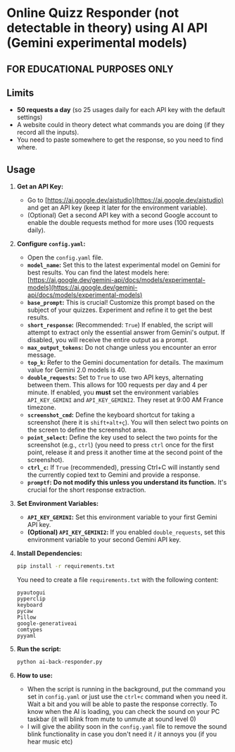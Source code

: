 # Online Quizz Responder (not detectable in theory) using AI API (Gemini experimental models)

## FOR EDUCATIONAL PURPOSES ONLY

## Limits

*   **50 requests a day** (so 25 usages daily for each API key with the default settings)
*   A website could in theory detect what commands you are doing (if they record all the inputs).
*   You need to paste somewhere to get the response, so you need to find where.

## Usage

1. **Get an API Key:**
    *   Go to [https://ai.google.dev/aistudio](https://ai.google.dev/aistudio) and get an API key (keep it later for the environment variable).
    *   (Optional) Get a second API key with a second Google account to enable the double requests method for more uses (100 requests daily).

2. **Configure `config.yaml`:**
    *   Open the `config.yaml` file.
    *   **`model_name`:** Set this to the latest experimental model on Gemini for best results. You can find the latest models here: [https://ai.google.dev/gemini-api/docs/models/experimental-models](https://ai.google.dev/gemini-api/docs/models/experimental-models)
    *   **`base_prompt`:** This is crucial! Customize this prompt based on the subject of your quizzes. Experiment and refine it to get the best results.
    *   **`short_response`:**  (Recommended: `True`) If enabled, the script will attempt to extract only the essential answer from Gemini's output. If disabled, you will receive the entire output as a prompt.
    *   **`max_output_tokens`:** Do not change unless you encounter an error message.
    *   **`top_k`:** Refer to the Gemini documentation for details. The maximum value for Gemini 2.0 models is 40.
    *   **`double_requests`:** Set to `True` to use two API keys, alternating between them. This allows for 100 requests per day and 4 per minute. If enabled, you **must** set the environment variables `API_KEY_GEMINI` and `API_KEY_GEMINI2`. They reset at 9:00 AM France timezone.
    *   **`screenshot_cmd`:** Define the keyboard shortcut for taking a screenshot (here it is `shift+alt+ç`). You will then select two points on the screen to define the screenshot area.
    *   **`point_select`:** Define the key used to select the two points for the screenshot (e.g., `ctrl`) (you need to press `ctrl` once for the first point, release it and press it another time at the second point of the screenshot).
    *   **`ctrl_c`:** If `True` (recommended), pressing Ctrl+C will instantly send the currently copied text to Gemini and provide a response.
    *   **`promptf`:** **Do not modify this unless you understand its function.** It's crucial for the short response extraction.

3. **Set Environment Variables:**
    *   **`API_KEY_GEMINI`:** Set this environment variable to your first Gemini API key.
    *   **(Optional) `API_KEY_GEMINI2`:** If you enabled `double_requests`, set this environment variable to your second Gemini API key.

4. **Install Dependencies:**

    ```bash
    pip install -r requirements.txt
    ```

    You need to create a file `requirements.txt` with the following content:

    ```
    pyautogui
    pyperclip
    keyboard
    pycaw
    Pillow
    google-generativeai
    comtypes
    pyyaml
    ```
   
5. **Run the script:**
   ```bash
   python ai-back-responder.py
   ```

6. **How to use:**
   *   When the script is running in the background, put the command you set in `config.yaml` or just use the `ctrl+c` command when you need it. Wait a bit and you will be able to paste the response correctly. To know when the AI is loading, you can check the sound on your PC taskbar (it will blink from mute to unmute at sound level 0)
   *   I will give the ability soon in the `config.yaml` file to remove the sound blink functionality in case you don't need it / it annoys you (if you hear music etc)
